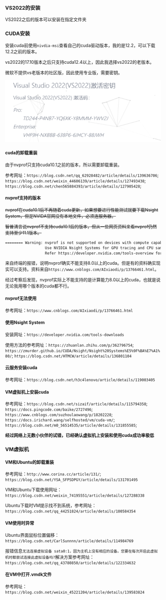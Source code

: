 ### VS2022的安装

VS2022之后的版本可以安装在指定文件夹


### CUDA安装

安装cuda前使用`nivdia-msi`查看自己的cuda驱动版本，我的是12.2，可以下载12.2之前的版本。

vs2022的17.10版本之后只支持cuda12.4以上，因此我选择vs2022的老版本。

微软不提供vs老版本的社区版，因此使用专业版，需要密钥。

![密钥](../img/vs2022密钥.png)


#### cuda的卸载重装

由于nvprof只支持cuda10.1之前的版本，所以需要卸载重装。

参考网址：`https://blog.csdn.net/qq_62928482/article/details/139636706`; `https://blog.csdn.net/weixin_44606139/article/details/127493438`; `https://blog.csdn.net/chen565884393/article/details/127905428`;



#### nvprof支持的版本

~~nvprof在cuda10.1后不再随着cuda更新，如果想要进行性能测试就要下载Nsight System，但是NVIDA官网没有本地文件，必须连服务器。~~

~~智普清言说nvprof不支持cuda10.1后的版本，但从一些网页资料来看nvprof仍然支持至少11.1版本。~~

```bash
======== Warning: nvprof is not supported on devices with compute capability 8.0 and higher.
                  Use NVIDIA Nsight Systems for GPU tracing and CPU sampling and NVIDIA Nsight Compute for GPU profiling.
                  Refer https://developer.nvidia.com/tools-overview for more details.
```

来自终端的报错，说明nvprof确实不能支持8.0以上的cuda。但是有的资料确实现实可以支持。资料来自`https://www.cnblogs.com/AIxiaodi/p/13766461.html`。

经过考察后发现，nvprof实际上不能支持的是计算能力8.0以上的cuda，也就是说无论我用哪个版本的cuda都不行。


#### nvprof无法使用

参考网址：`https://www.cnblogs.com/AIxiaodi/p/13766461.html`

#### 使用Nsight System

安装网址：`https://developer.nvidia.com/tools-downloads`

使用方法的参考网址：`https://zhuanlan.zhihu.com/p/362796754`; `https://zmurder.github.io/CUDA/Nsight/Nsight%20Systems%E5%9F%BA%E7%A1%80/`; `https://blog.csdn.net/HTMCW/article/details/136801104`

#### 云服务安装cuda

参考网址：`https://blog.csdn.net/h3c4lenovo/article/details/119003405`


#### VM虚拟机上安装cuda

参考网址：`https://blog.csdn.net/sizaif/article/details/115794358`; `https://docs.pingcode.com/baike/2727496`; `https://www.cnblogs.com/suzhoulaowang/p/18202228`; `https://docs.irichard.wang/selfhosted/vm/cuda-vm/`; `https://blog.csdn.net/m0_56514535/article/details/131855585`;

**经过网络上无数小伙伴的试错，已经确认虚拟机上安装和使用cuda成功率极低**


### VM虚拟机

#### VM和Ubuntu的卸载重装

参考网址：`http://www.corina.cc/article/131/`; `https://blog.csdn.net/YSA_SFPSDPGY/article/details/131701495`


VM和Ubuntu下载使用网址：`https://blog.csdn.net/weixin_74195551/article/details/127288338`


Ubuntu下载时VM提示找不到系统，参考网址：`https://blog.csdn.net/qq_44251824/article/details/100584354`

#### VM使用时异常

Ubuntu界面鼠标位置偏移：`https://blog.csdn.net/CarlSunnnn/article/details/114984769`

报错信息`无法连接虚拟设备 sata0:1，因为主机上没有相应的设备。您要在每次开启此虚拟机时都尝试连接此虚拟设备吗?`解决方案参考网址：`https://blog.csdn.net/qq_43780850/article/details/122334632`




#### 在VM中打开.vmdk文件

参考网址：`https://blog.csdn.net/weixin_45221204/article/details/139583824`


